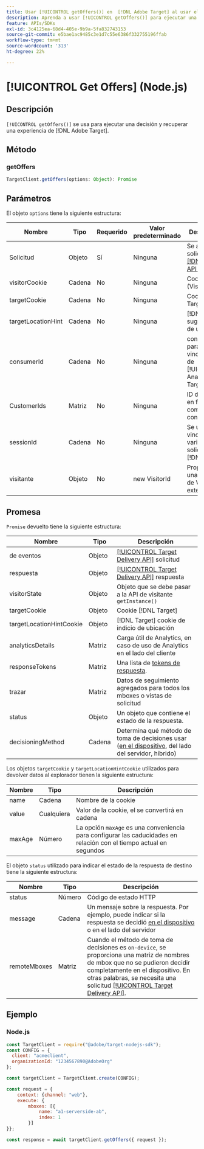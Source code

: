 ```yaml
---
title: Usar [!UICONTROL getOffers()] en  [!DNL Adobe Target] al usar el SDK de Node.js
description: Aprenda a usar [!UICONTROL getOffers()] para ejecutar una decisión y recuperar una experiencia de  [!DNL Adobe Target].
feature: APIs/SDKs
exl-id: 3c4125ea-68d4-405e-9b9a-5fa832743153
source-git-commit: e5bae1ac9485c3e1d7c55e6386f332755196ffab
workflow-type: tm+mt
source-wordcount: '313'
ht-degree: 22%

---
```


# [!UICONTROL Get Offers] (Node.js)

## Descripción

`[!UICONTROL getOffers()]` se usa para ejecutar una decisión y recuperar una experiencia de [!DNL Adobe Target].


## Método

### getOffers

```js {line-numbers="true"}
TargetClient.getOffers(options: Object): Promise
```

## Parámetros

El objeto `options` tiene la siguiente estructura:

| Nombre | Tipo | Requerido | Valor predeterminado | Descripción |
| --- |--- | --- | --- | --- |
| Solicitud | Objeto | Sí | Ninguna | Se ajusta a la solicitud de la [[!DNL Target] API de envío](/help/dev/implement/delivery-api/overview.md) |
| visitorCookie | Cadena | No | Ninguna | Cookie ECID (VisitorId) |
| targetCookie | Cadena | No | Ninguna | Cookie [!DNL Target] |
| targetLocationHint | Cadena | No | Ninguna | [!DNL Target] sugerencia de ubicación |
| consumerId | Cadena | No | Ninguna | consumerIds para la vinculación de [!UICONTROL Analytics for Target] (A4T) |
| CustomerIds | Matriz | No | Ninguna | ID de cliente en formato compatible con VisitorId |
| sessionId | Cadena | No | Ninguna | Se usa para vincular varias solicitudes [!DNL Target] |
| visitante | Objeto | No | new VisitorId | Proporcione una instancia de VisitorId externa |

## Promesa

`Promise` devuelto tiene la siguiente estructura:

| Nombre | Tipo | Descripción |
| --- | --- | --- |
| de eventos | Objeto | [[!UICONTROL Target Delivery API]](/help/dev/implement/delivery-api/overview.md) solicitud |
| respuesta | Objeto | [[!UICONTROL Target Delivery API]](/help/dev/implement/delivery-api/overview.md) respuesta |
| visitorState | Objeto | Objeto que se debe pasar a la API de visitante `getInstance()` |
| targetCookie | Objeto | Cookie [!DNL Target] |
| targetLocationHintCookie | Objeto | [!DNL Target] cookie de indicio de ubicación |
| analyticsDetails | Matriz | Carga útil de Analytics, en caso de uso de Analytics en el lado del cliente |
| responseTokens | Matriz | Una lista de [tokens de respuesta](https://experienceleague.adobe.com/docs/target/using/administer/response-tokens.html?). |
| trazar | Matriz | Datos de seguimiento agregados para todos los mboxes o vistas de solicitud |
| status | Objeto | Un objeto que contiene el estado de la respuesta. |
| decisioningMethod | Cadena | Determina qué método de toma de decisiones usar ([en el dispositivo](/help/dev/implement/server-side/sdk-guides/on-device-decisioning/overview.md), del lado del servidor, híbrido) |

Los objetos `targetCookie` y `targetLocationHintCookie` utilizados para devolver datos al explorador tienen la siguiente estructura:

| Nombre | Tipo | Descripción |
| --- | --- | --- |
| name | Cadena | Nombre de la cookie |
| value | Cualquiera | Valor de la cookie, el se convertirá en cadena |
| maxAge | Número | La opción `maxAge` es una conveniencia para configurar las caducidades en relación con el tiempo actual en segundos |

El objeto `status` utilizado para indicar el estado de la respuesta de destino tiene la siguiente estructura:

| Nombre | Tipo | Descripción |
| --- | --- | --- |
| status | Número | Código de estado HTTP |
| message | Cadena | Un mensaje sobre la respuesta. Por ejemplo, puede indicar si la respuesta se decidió [en el dispositivo](/help/dev/implement/server-side/sdk-guides/on-device-decisioning/overview.md) o en el lado del servidor |
| remoteMboxes | Matriz | Cuando el método de toma de decisiones es `on-device`, se proporciona una matriz de nombres de mbox que no se pudieron decidir completamente en el dispositivo. En otras palabras, se necesita una solicitud [[!UICONTROL Target Delivery API]](/help/dev/implement/delivery-api/overview.md). |

## Ejemplo

### Node.js

```js {line-numbers="true"}
const TargetClient = require("@adobe/target-nodejs-sdk");
const CONFIG = {
  client: "acmeclient",
  organizationId: "1234567890@AdobeOrg"
};

const targetClient = TargetClient.create(CONFIG);

const request = {
    context: {channel: "web"},
    execute: {
        mboxes: [{
            name: "a1-serverside-ab",
            index: 1
        }]
}};

const response = await targetClient.getOffers({ request });
```
